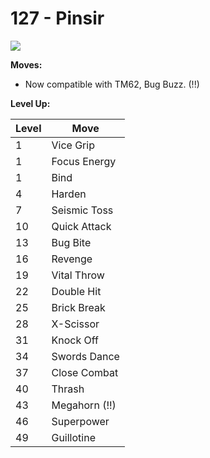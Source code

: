 # 127 - Pinsir
![][127]

**Moves:**

 - Now compatible with TM62, Bug Buzz. (!!)

**Level Up:**

Level | Move
---   | ---
  1   | Vice Grip
  1   | Focus Energy
  1   | Bind
  4   | Harden
  7   | Seismic Toss
 10   | Quick Attack
 13   | Bug Bite
 16   | Revenge
 19   | Vital Throw
 22   | Double Hit
 25   | Brick Break
 28   | X-Scissor
 31   | Knock Off
 34   | Swords Dance
 37   | Close Combat
 40   | Thrash
 43   | Megahorn (!!)
 46   | Superpower
 49   | Guillotine



[127]: /img/pokemon/127.png
